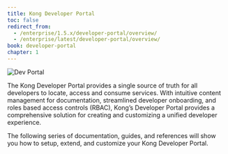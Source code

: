 ```yaml
---
title: Kong Developer Portal
toc: false
redirect_from:
  - /enterprise/1.5.x/developer-portal/overview/
  - /enterprise/latest/developer-portal/overview/
book: developer-portal
chapter: 1
---
```


![Dev Portal](https://doc-assets.konghq.com/1.3/dev-portal/dev-portal-homepage.png)

The Kong Developer Portal provides a single source of truth for all developers
to locate, access and consume services. With intuitive content management for
documentation, streamlined developer onboarding, and roles based access controls
(RBAC), Kong’s Developer Portal provides a comprehensive solution for creating
and customizing a unified developer experience.

The following series of documentation, guides, and references will show you how
to setup, extend, and customize your Kong Developer Portal.
